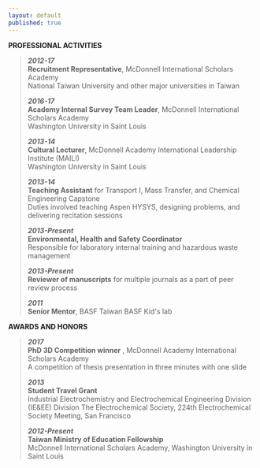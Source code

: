 ```yaml
---
layout: default
published: true
---
```


**PROFESSIONAL ACTIVITIES**

>**_2012-17_**  
>**Recruitment Representative**, McDonnell International Scholars Academy             
>National Taiwan University and other major universities in Taiwan
>
>**_2016-17_**  
>**Academy Internal Survey Team Leader**, McDonnell International Scholars Academy      
>Washington University in Saint Louis
>
>**_2013-14_**  
>**Cultural Lecturer**, McDonnell Academy International Leadership Institute (MAILI)       
>Washington University in Saint Louis
>
>**_2013-14_**  
>**Teaching Assistant** for Transport I, Mass Transfer, and Chemical Engineering Capstone    
>Duties involved teaching Aspen HYSYS, designing problems, and delivering recitation sessions
>
>**_2013-Present_**   
>**Environmental, Health and Safety Coordinator**                               
>Responsible for laboratory internal training and hazardous waste management
>
>**_2013-Present_**   
>**Reviewer of manuscripts** for multiple journals as a part of peer review process
>
>**_2011_**   
>**Senior Mentor**, BASF Taiwan
>BASF Kid's lab


**AWARDS AND HONORS**


>**_2017_**  
>**PhD 3D Competition winner** , McDonnell Academy International Scholars Academy         
>A competition of thesis presentation in three minutes with one slide
>
>**_2013_**  
>**Student Travel Grant**                                                          
>Industrial Electrochemistry and Electrochemical Engineering Division (IE&amp;EE) Division
>The Electrochemical Society, 224th Electrochemical Society Meeting, San Francisco
>
>**_2012-Present_**  
>**Taiwan Ministry of Education Fellowship**                              
>McDonnell International Scholars Academy, Washington University in Saint Louis





